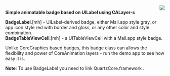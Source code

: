 <img style="float:right" src="http://ootips.org/yonat/wp-content/uploads/2012/02/badge.png">

**Simple animatable badge based on UILabel using CALayer-s**

**BadgeLabel**.[mh] - UILabel-derived badge, either Mail.app style gray, or app icon style red with border and gloss, or any other color and style combination.  
**BadgeTableViewCell**.[mh] - a UITableViewCell with a Mail.app style badge.

Unlike CoreGraphics based badges, this badge class can allows the flexibility and power of CoreAnimation layers - run the demo app to see how easy it is.

**Note**: To use BadgeLabel you need to link QuartzCore.framework .